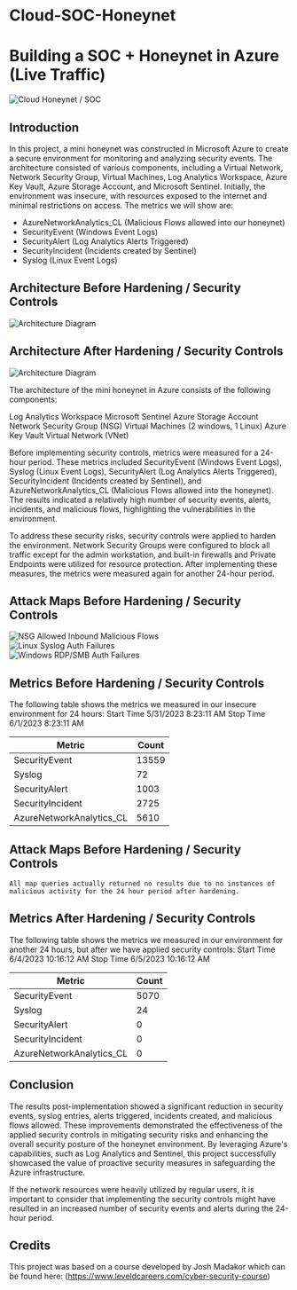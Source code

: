 # Cloud-SOC-Honeynet

# Building a SOC + Honeynet in Azure (Live Traffic)
![Cloud Honeynet / SOC](HoneyNet.png)

## Introduction

In this project, a mini honeynet was constructed in Microsoft Azure to create a secure environment for monitoring and analyzing security events. The architecture consisted of various components, including a Virtual Network, Network Security Group, Virtual Machines, Log Analytics Workspace, Azure Key Vault, Azure Storage Account, and Microsoft Sentinel. Initially, the environment was insecure, with resources exposed to the internet and minimal restrictions on access. The metrics we will show are:

- AzureNetworkAnalytics_CL (Malicious Flows allowed into our honeynet)
- SecurityEvent (Windows Event Logs)
- SecurityAlert (Log Analytics Alerts Triggered)
- SecurityIncident (Incidents created by Sentinel)
- Syslog (Linux Event Logs)

## Architecture Before Hardening / Security Controls
![Architecture Diagram](https://i.imgur.com/aBDwnKb.jpg)

## Architecture After Hardening / Security Controls
![Architecture Diagram](https://i.imgur.com/YQNa9Pp.jpg)

The architecture of the mini honeynet in Azure consists of the following components:

Log Analytics Workspace
Microsoft Sentinel
Azure Storage Account
Network Security Group (NSG)
Virtual Machines (2 windows, 1 Linux)
Azure Key Vault
Virtual Network (VNet)

Before implementing security controls, metrics were measured for a 24-hour period. These metrics included SecurityEvent (Windows Event Logs), Syslog (Linux Event Logs), SecurityAlert (Log Analytics Alerts Triggered), SecurityIncident (Incidents created by Sentinel), and AzureNetworkAnalytics_CL (Malicious Flows allowed into the honeynet). The results indicated a relatively high number of security events, alerts, incidents, and malicious flows, highlighting the vulnerabilities in the environment.

To address these security risks, security controls were applied to harden the environment. Network Security Groups were configured to block all traffic except for the admin workstation, and built-in firewalls and Private Endpoints were utilized for resource protection. After implementing these measures, the metrics were measured again for another 24-hour period.


## Attack Maps Before Hardening / Security Controls
![NSG Allowed Inbound Malicious Flows](![image](https://github.com/adamlynn1/Cloud-SOC-Honeynet/assets/135334343/aca4d34e-d7ef-40fd-9e02-709e85670e22)
)<br>
![Linux Syslog Auth Failures](https://i.imgur.com/G1YgZt6.png)<br>
![Windows RDP/SMB Auth Failures](https://i.imgur.com/ESr9Dlv.png)<br>

## Metrics Before Hardening / Security Controls

The following table shows the metrics we measured in our insecure environment for 24 hours:
Start Time 5/31/2023 8:23:11 AM
Stop Time 6/1/2023 8:23:11 AM

| Metric                   | Count
| ------------------------ | -----
| SecurityEvent            | 13559
| Syslog                   | 72
| SecurityAlert            | 1003
| SecurityIncident         | 2725
| AzureNetworkAnalytics_CL | 5610

## Attack Maps Before Hardening / Security Controls

```All map queries actually returned no results due to no instances of malicious activity for the 24 hour period after hardening.```

## Metrics After Hardening / Security Controls

The following table shows the metrics we measured in our environment for another 24 hours, but after we have applied security controls:
Start Time 6/4/2023 10:16:12 AM
Stop Time	6/5/2023 10:16:12 AM

| Metric                   | Count
| ------------------------ | -----
| SecurityEvent            | 5070
| Syslog                   | 24
| SecurityAlert            | 0
| SecurityIncident         | 0
| AzureNetworkAnalytics_CL | 0

## Conclusion

The results post-implementation showed a significant reduction in security events, syslog entries, alerts triggered, incidents created, and malicious flows allowed. These improvements demonstrated the effectiveness of the applied security controls in mitigating security risks and enhancing the overall security posture of the honeynet environment. By leveraging Azure's capabilities, such as Log Analytics and Sentinel, this project successfully showcased the value of proactive security measures in safeguarding the Azure infrastructure.

If the network resources were heavily utilized by regular users, it is important to consider that implementing the security controls might have resulted in an increased number of security events and alerts during the 24-hour period.


## Credits 

This project was based on a course developed by Josh Madakor which can be found here:
(https://www.leveldcareers.com/cyber-security-course)
